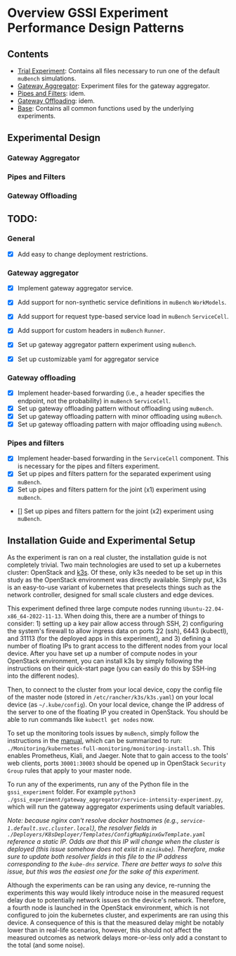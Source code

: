 # Overview GSSI Experiment Performance Design Patterns

## Contents

- [Trial Experiment](./trial_experiment/): Contains all files necessary to run one of the default `muBench` simulations.
- [Gateway Aggregator](./gateway_aggregator/): Experiment files for the gateway aggregator.
- [Pipes and Filters](./pipes_and_filters/): idem.
- [Gateway Offloading](./gateway_offloading): idem.
- [Base](./base.py): Contains all common functions used by the underlying experiments.

## Experimental Design

### Gateway Aggregator

### Pipes and Filters

### Gateway Offloading

## TODO:

### General

- [x] Add easy to change deployment restrictions.

### Gateway aggregator

- [x] Implement gateway aggregator service.
- [x] Add support for non-synthetic service definitions in `muBench` `WorkModels`.
- [x] Add support for request type-based service load in `muBench` `ServiceCell`.
- [x] Add support for custom headers in `muBench` `Runner`.
- [x] Set up gateway aggregator pattern experiment using `muBench`.
- [x] Set up customizable yaml for aggregator service


### Gateway offloading

- [x] Implement header-based forwarding (i.e., a header specifies the endpoint, not the probability) in `muBench` `ServiceCell`.
- [x] Set up gateway offloading pattern without offloading using `muBench`.
- [x] Set up gateway offloading pattern with minor offloading using `muBench`.
- [x] Set up gateway offloading pattern with major offloading using `muBench`.

### Pipes and filters

- [x] Implement header-based forwarding in the `ServiceCell` component. This is necessary for the pipes and filters experiment.
- [x] Set up pipes and filters pattern for the separated experiment using `muBench`.
- [x] Set up pipes and filters pattern for the joint (x1) experiment using `muBench`.
- [] Set up pipes and filters pattern for the joint (x2) experiment using `muBench`.

## Installation Guide and Experimental Setup

As the experiment is ran on a real cluster, the installation guide is not completely trivial.
Two main technologies are used to set up a kubernetes cluster: OpenStack and [k3s](https://docs.k3s.io/quick-start).
Of these, only k3s needed to be set up in this study as the OpenStack environment was directly available.
Simply put, k3s is an easy-to-use variant of kubernetes that preselects things such as the network controller, designed for small scale clusters and edge devices.

This experiment defined three large compute nodes running `Ubuntu-22.04-x86_64-2022-11-13`.
When doing this, there are a number of things to consider: 1) setting up a key pair allow access through SSH, 2) configuring the system's firewall to allow ingress data on ports 22 (ssh), 6443 (kubectl), and 31113 (for the deployed apps in this experiment), and 3) defining a number of floating IPs to grant access to the different nodes from your local device.
After you have set up a number of compute nodes in your OpenStack environment, you can install k3s by simply following the instructions on their quick-start page (you can easily do this by SSH-ing into the different nodes).

Then, to connect to the cluster from your local device, copy the config file of the master node (stored in `/etc/rancher/k3s/k3s.yaml`) on your local device (as `~/.kube/config`).
On your local device, change the IP address of the server to one of the floating IP you created in OpenStack.
You should be able to run commands like `kubectl get nodes` now.

To set up the monitoring tools issues by `muBench`, simply follow the instructions in the [manual](../Docs/Manual.md#install-and-access-the-monitoring-framework), which can be summarized to run: `./Monitoring/kubernetes-full-monitoring/monitoring-install.sh`.
This enables Prometheus, Kiali, and Jaeger.
Note that to gain access to the tools' web clients, ports `30001:30003` should be opened up in OpenStack `Security Group` rules that apply to your master node.

To run any of the experiments, run any of the Python file in the `gssi_experiment` folder. For example `python3 ./gssi_experiment/gateway_aggregator/service-intensity-experiment.py`, which will run the gateway aggregator experiments using default variables.

_Note: because nginx can't resolve docker hostnames (e.g., `service-1.default.svc.cluster.local`), the resolver fields in `./Deployers/K8sDeployer/Templates/ConfigMapNginxGwTemplate.yaml` reference a static IP. Odds are that this IP will change when the cluster is deployed (this issue somehow does not exist in `minikube`). Therefore, make sure to update both resolver fields in this file to the IP address corresponding to the `kube-dns` service. There are better ways to solve this issue, but this was the easiest one for the sake of this experiment._

Although the experiments can be ran using any device, re-running the experiments this way would likely introduce noise in the measured request delay due to potentially network issues on the device's network.
Therefore, a fourth node is launched in the OpenStack environment, which is not configured to join the kubernetes cluster, and experiments are ran using this device. A consequence of this is that the measured delay might be notably lower than in real-life scenarios, however, this should not affect the measured outcomes as network delays more-or-less only add a constant to the total (and some noise).
